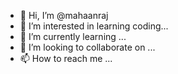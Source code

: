 - 👋 Hi, I’m @mahaanraj
- 👀 I’m interested in learning coding...
- 🌱 I’m currently learning ...
- 💞️ I’m looking to collaborate on ...
- 📫 How to reach me ...

<!---
mahaanraj/mahaanraj is a ✨ special ✨ repository because its `README.md` (this file) appears on your GitHub profile.
You can click the Preview link to take a look at your changes.
--->
